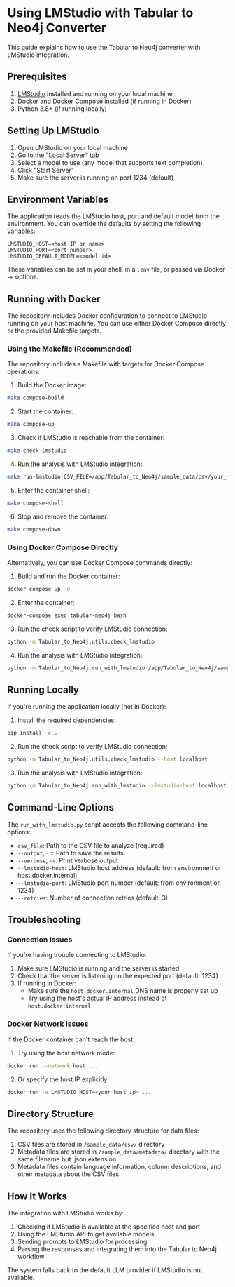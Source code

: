 # Using LMStudio with Tabular to Neo4j Converter

This guide explains how to use the Tabular to Neo4j converter with LMStudio integration.

## Prerequisites

1. [LMStudio](https://lmstudio.ai/) installed and running on your local machine
2. Docker and Docker Compose installed (if running in Docker)
3. Python 3.8+ (if running locally)

## Setting Up LMStudio

1. Open LMStudio on your local machine
2. Go to the "Local Server" tab
3. Select a model to use (any model that supports text completion)
4. Click "Start Server"
5. Make sure the server is running on port 1234 (default)

## Environment Variables

The application reads the LMStudio host, port and default model from the
environment. You can override the defaults by setting the following variables:

```
LMSTUDIO_HOST=<host IP or name>
LMSTUDIO_PORT=<port number>
LMSTUDIO_DEFAULT_MODEL=<model id>
```

These variables can be set in your shell, in a `.env` file, or passed via Docker
`-e` options.

## Running with Docker

The repository includes Docker configuration to connect to LMStudio running on your host machine. You can use either Docker Compose directly or the provided Makefile targets.

### Using the Makefile (Recommended)

The repository includes a Makefile with targets for Docker Compose operations:

1. Build the Docker image:

```bash
make compose-build
```

2. Start the container:

```bash
make compose-up
```

3. Check if LMStudio is reachable from the container:

```bash
make check-lmstudio
```

4. Run the analysis with LMStudio integration:

```bash
make run-lmstudio CSV_FILE=/app/Tabular_to_Neo4j/sample_data/csv/your_file.csv
```

5. Enter the container shell:

```bash
make compose-shell
```

6. Stop and remove the container:

```bash
make compose-down
```

### Using Docker Compose Directly

Alternatively, you can use Docker Compose commands directly:

1. Build and run the Docker container:

```bash
docker-compose up -d
```

2. Enter the container:

```bash
docker-compose exec tabular-neo4j bash
```

3. Run the check script to verify LMStudio connection:

```bash
python -m Tabular_to_Neo4j.utils.check_lmstudio
```

4. Run the analysis with LMStudio integration:

```bash
python -m Tabular_to_Neo4j.run_with_lmstudio /app/Tabular_to_Neo4j/sample_data/csv/your_file.csv
```

## Running Locally

If you're running the application locally (not in Docker):

1. Install the required dependencies:

```bash
pip install -e .
```

2. Run the check script to verify LMStudio connection:

```bash
python -m Tabular_to_Neo4j.utils.check_lmstudio --host localhost
```

3. Run the analysis with LMStudio integration:

```bash
python -m Tabular_to_Neo4j.run_with_lmstudio --lmstudio-host localhost /path/to/your/csv/file.csv
```

## Command-Line Options

The `run_with_lmstudio.py` script accepts the following command-line options:

- `csv_file`: Path to the CSV file to analyze (required)
- `--output`, `-o`: Path to save the results
- `--verbose`, `-v`: Print verbose output
- `--lmstudio-host`: LMStudio host address (default: from environment or host.docker.internal)
- `--lmstudio-port`: LMStudio port number (default: from environment or 1234)
- `--retries`: Number of connection retries (default: 3)

## Troubleshooting

### Connection Issues

If you're having trouble connecting to LMStudio:

1. Make sure LMStudio is running and the server is started
2. Check that the server is listening on the expected port (default: 1234)
3. If running in Docker:
   - Make sure the `host.docker.internal` DNS name is properly set up
   - Try using the host's actual IP address instead of `host.docker.internal`

### Docker Network Issues

If the Docker container can't reach the host:

1. Try using the host network mode:

```bash
docker run --network host ...
```

2. Or specify the host IP explicitly:

```bash
docker run -e LMSTUDIO_HOST=<your_host_ip> ...
```

## Directory Structure

The repository uses the following directory structure for data files:

1. CSV files are stored in `/sample_data/csv/` directory
2. Metadata files are stored in `/sample_data/metadata/` directory with the same filename but .json extension
3. Metadata files contain language information, column descriptions, and other metadata about the CSV files

## How It Works

The integration with LMStudio works by:

1. Checking if LMStudio is available at the specified host and port
2. Using the LMStudio API to get available models
3. Sending prompts to LMStudio for processing
4. Parsing the responses and integrating them into the Tabular to Neo4j workflow

The system falls back to the default LLM provider if LMStudio is not available.
